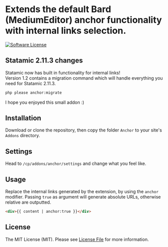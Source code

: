 # Extends the default Bard (MediumEditor) anchor functionality with internal links selection.

[![Software License](https://img.shields.io/badge/license-MIT-brightgreen.svg?style=flat-square)](LICENSE.md)

## Statamic 2.11.3 changes

Statamic now has built in functionality for internal links!  
Version 1.2 contains a migration command which will handle everything you need for Statamic 2.11.3.  

```sh
php please anchor:migrate
```

I hope you enjoyed this small addon :)

## Installation

Download or clone the repository, then copy the folder `Anchor` to your site's `Addons` directory.

## Settings

Head to `/cp/addons/anchor/settings` and change what you feel like.

## Usage

Replace the internal links generated by the extension, by using the `anchor` modifier.
Passing `true` as argument will generate absolute URLs, otherwise relative are outputted.

```html
<div>{{ content | anchor:true }}</div>
```

## License

The MIT License (MIT). Please see [License File](LICENSE.md) for more information.
